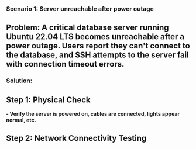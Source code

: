 ### Scenario 1: Server unreachable after power outage

## Problem: A critical database server running Ubuntu 22.04 LTS becomes unreachable after a power outage. Users report they can't connect to the database, and SSH attempts to the server fail with connection timeout errors.

### Solution:

## Step 1: Physical Check 
**- Verify the server is powered on, cables are connected, lights appear normal, etc.**

## Step 2: Network Connectivity Testing